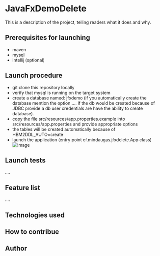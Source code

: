 # JavaFxDemoDelete

This is a description of the project, telling readers what it does and why.

## Prerequisites for launching

- maven
- mysql
- intellij (optional)

## Launch procedure

- git clone this repository locally
- verify that mysql is running on the target system
- create a database named: jfxdemo (if you automatically create the database mention the option .... if the db would be created because of JDBC provide a db user credentials are have the ability to create database).
- copy the file src/resources/app.properties.example into src/resources/app.properties and provide appropriate options
- the tables will be created automatically because of HBM2DDL_AUTO=create
- launch the application (entry point cf.mindaugas.jfxdelete.App class)
![image](https://github.com/MindaugasBernatavicius/JavaFxDemoDelete/assets/7895269/9efc6324-918f-4a6a-b691-312fad358626)

## Launch tests

....

## Feature list

....

## Technologies used

## How to contribue

## Author
